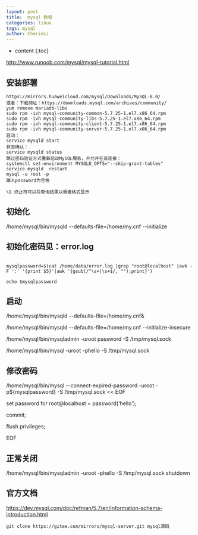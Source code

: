 ```yaml
---
layout: post
title:  mysql 教程
categories: linux
tags: mysql
author: CherieLi
---
```


* content
{:toc}  

<http://www.runoob.com/mysql/mysql-tutorial.html>


## 安装部署
```
https://mirrors.huaweicloud.com/mysql/Downloads/MySQL-8.0/
或者：下载网址：https://downloads.mysql.com/archives/community/
yum remove mariadb-libs
sudo rpm -ivh mysql-community-common-5.7.25-1.el7.x86_64.rpm
sudo rpm -ivh mysql-community-libs-5.7.25-1.el7.x86_64.rpm
sudo rpm -ivh mysql-community-client-5.7.25-1.el7.x86_64.rpm
sudo rpm -ivh mysql-community-server-5.7.25-1.el7.x86_64.rpm
启动：
service mysqld start
状态确认：
service mysqld status
跳过密码验证方式重新启动MySQL服务，并允许任意连接：
systemctl set-environment MYSQLD_OPTS="--skip-grant-tables"
service mysqld  restart
mysql -u root -p
输入password为空格

\G 终止符可以将查询结果以垂直格式显示
```
## 初始化

/home/mysql/bin/mysqld --defaults-file=/home/my.cnf --initialize

## 初始化密码见：error.log
```

mysqlpassword=$(cat /home/data/error.log |grep "root@localhost" |awk -F ':' '{print $5}'|awk '{gsub(/^\s+|\s+$/, "");print}')

echo $mysqlpassword
```
 

## 启动

/home/mysql/bin/mysqld --defaults-file=/home/my.cnf&

/home/mysql/bin/mysqld --defaults-file=/home/my.cnf --initialize-insecure

/home/mysql/bin/mysqladmin -uroot password -S /tmp/mysql.sock

/home/mysql/bin/mysql -uroot -phello -S /tmp/mysql.sock

 

## 修改密码

/home/mysql/bin/mysql --connect-expired-password -uroot -p${mysqlpassword} -S /tmp/mysql.sock << EOF

set password for root@localhost = password('hello');

commit;

flush privileges;

EOF

 

## 正常关闭

/home/mysql/bin/mysqladmin -uroot -phello -S /tmp/mysql.sock shutdown


## 官方文档
https://dev.mysql.com/doc/refman/5.7/en/information-schema-introduction.html  

```
git clone https://gitee.com/mirrors/mysql-server.git mysql源码
```

